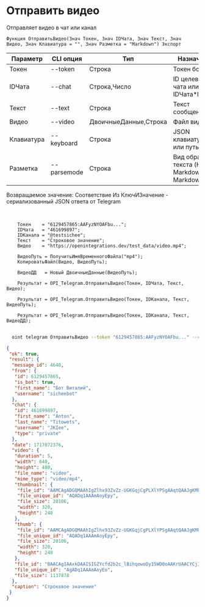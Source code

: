 ﻿---
sidebar_position: 3
---

# Отправить видео
 Отправляет видео в чат или канал



`Функция ОтправитьВидео(Знач Токен, Знач IDЧата, Знач Текст, Знач Видео, Знач Клавиатура = "", Знач Разметка = "Markdown") Экспорт`

  | Параметр | CLI опция | Тип | Назначение |
  |-|-|-|-|
  | Токен | --token | Строка | Токен бота |
  | IDЧата | --chat | Строка,Число | ID целевого чата или IDЧата*IDТемы |
  | Текст | --text | Строка | Текст сообщения |
  | Видео | --video | ДвоичныеДанные,Строка | Файл видео |
  | Клавиатура | --keyboard | Строка | JSON клавиатуры или путь к .json |
  | Разметка | --parsemode | Строка | Вид обработки текста (HTML, Markdown, MarkdownV2) |

  
  Возвращаемое значение:   Соответствие Из КлючИЗначение - сериализованный JSON ответа от Telegram

<br/>




```bsl title="Пример кода"
    Токен    = "6129457865:AAFyzNYOAFbu...";
    IDЧата   = "461699897";
    IDКанала = "@testsichee";
    Текст    = "Строковое значение";
    Видео    = "https://openintegrations.dev/test_data/video.mp4";

    ВидеоПуть = ПолучитьИмяВременногоФайла("mp4");
    КопироватьФайл(Видео, ВидеоПуть);

    ВидеоДД   = Новый ДвоичныеДанные(ВидеоПуть);

    Результат = OPI_Telegram.ОтправитьВидео(Токен, IDЧата, Текст, Видео);

    Результат = OPI_Telegram.ОтправитьВидео(Токен, IDКанала, Текст, ВидеоПуть);

    Результат = OPI_Telegram.ОтправитьВидео(Токен, IDКанала, Текст, ВидеоДД);
```



```sh title="Пример команды CLI"
    
  oint telegram ОтправитьВидео --token "6129457865:AAFyzNYOAFbu..." --chat "461699897" --text "Строковое значение" --video "https://openintegrations.dev/test_data/video.mp4" --keyboard %keyboard% --parsemode %parsemode%

```

```json title="Результат"
{
 "ok": true,
 "result": {
  "message_id": 4640,
  "from": {
   "id": 6129457865,
   "is_bot": true,
   "first_name": "Бот Виталий",
   "username": "sicheebot"
  },
  "chat": {
   "id": 461699897,
   "first_name": "Anton",
   "last_name": "Titowets",
   "username": "JKIee",
   "type": "private"
  },
  "date": 1717072376,
  "video": {
   "duration": 5,
   "width": 640,
   "height": 480,
   "file_name": "video",
   "mime_type": "video/mp4",
   "thumbnail": {
    "file_id": "AAMCAgADGQMAAhIgZlhx93ZvZz-UGKGqjCgPLXlYPSgAAqtQAAJgKMhKHu6gl3VqCfoBAAdtAAM1BA",
    "file_unique_id": "AQADq1AAAmAoyEpy",
    "file_size": 20106,
    "width": 320,
    "height": 240
   },
   "thumb": {
    "file_id": "AAMCAgADGQMAAhIgZlhx93ZvZz-UGKGqjCgPLXlYPSgAAqtQAAJgKMhKHu6gl3VqCfoBAAdtAAM1BA",
    "file_unique_id": "AQADq1AAAmAoyEpy",
    "file_size": 20106,
    "width": 320,
    "height": 240
   },
   "file_id": "BAACAgIAAxkDAAISIGZYcfd2b2c_lBihqowoDy15WD0oAAKrUAACYCjISh7uoJd1agn6NQQ",
   "file_unique_id": "AgADq1AAAmAoyEo",
   "file_size": 1137878
  },
  "caption": "Строковое значение"
 }
}
```
